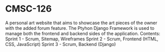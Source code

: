 # CMSC-126
A personal art website that aims to showcase the art pieces of the owner with the added forum feature.
The Ptyhon Django Framework is used to manage both the frontend and backend sides of the application.
Contents:
  Sprint 1 - Scrum, Sitemap, Wireframes
  Sprint 2 - Scrum, Frontend (HTML, CSS, JavaScript)
  Sprint 3 - Scrum, Backend (Django)
